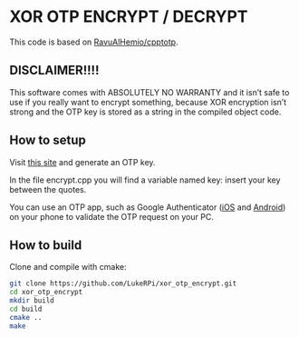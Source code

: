 ﻿# XOR OTP ENCRYPT / DECRYPT

This code is based on [RavuAlHemio/cpptotp](https://github.com/RavuAlHemio/cpptotp).

## DISCLAIMER!!!!

This software comes with ABSOLUTELY NO WARRANTY and it isn’t safe to use if you really want to encrypt something, because XOR encryption isn’t strong and the OTP key is stored as a string in the compiled object code.

## How to setup

Visit [this site](https://freeotp.github.io/qrcode.html) and generate an OTP key.

In the file encrypt.cpp you will find a variable named key: insert your key between the quotes.

You can use an OTP app, such as Google Authenticator ([iOS](https://apps.apple.com/it/app/google-authenticator/id388497605) and [Android](https://play.google.com/store/apps/details?id=com.google.android.apps.authenticator2)) on your phone to validate the OTP request on your PC.

## How to build

Clone and compile with cmake:
```sh
git clone https://github.com/LukeRPi/xor_otp_encrypt.git
cd xor_otp_encrypt
mkdir build
cd build
cmake ..
make
```

